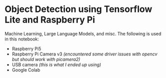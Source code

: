 # Object Detection using Tensorflow Lite and Raspberry Pi
Machine Learning, Large Language Models, and misc.
The following is used in this notebook:


*   Raspberry Pi5
*   Raspberry Pi Camera v3 *(encountered some driver issues with opencv but should work with picamera2)*
*   USB camera *(this is what I ended up using)*
*   Google Colab

